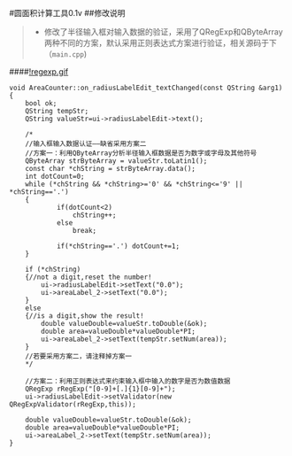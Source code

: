 #圆面积计算工具0.1v
##修改说明
>* 修改了半径输入框对输入数据的验证，采用了QRegExp和QByteArray两种不同的方案，默认采用正则表达式方案进行验证，相关源码于下（`main.cpp`)

####[!regexp.gif](https://git.oschina.net/gitjf/Qt5Examples/raw/master/Dialog/regexp.gif?dir=0&filepath=Dialog%2Fregexp.gif&oid=fe246033bdc4ecebccaa2c69d040f7e46211440f&sha=36b80535a160573547364fb727642fabcf040655)

```
void AreaCounter::on_radiusLabelEdit_textChanged(const QString &arg1)
{
    bool ok;
    QString tempStr;
    QString valueStr=ui->radiusLabelEdit->text();

    /*
    //输入框输入数据认证——缺省采用方案二
    //方案一：利用QByteArray分析半径输入框数据是否为数字或字母及其他符号
    QByteArray strByteArray = valueStr.toLatin1();
    const char *chString = strByteArray.data();
    int dotCount=0;
    while (*chString && *chString>='0' && *chString<='9' || *chString=='.')
    {
            if(dotCount<2)
                chString++;
            else
                break;

            if(*chString=='.') dotCount+=1;
    }

    if (*chString)
    {//not a digit,reset the number!
        ui->radiusLabelEdit->setText("0.0");
        ui->areaLabel_2->setText("0.0");
    }
    else
    {//is a digit,show the result!
        double valueDouble=valueStr.toDouble(&ok);
        double area=valueDouble*valueDouble*PI;
        ui->areaLabel_2->setText(tempStr.setNum(area));
    }
    //若要采用方案二，请注释掉方案一
    */

    //方案二：利用正则表达式来约束输入框中输入的数字是否为数值数据
    QRegExp rRegExp("[0-9]+[.]{1}[0-9]+");
    ui->radiusLabelEdit->setValidator(new QRegExpValidator(rRegExp,this));

    double valueDouble=valueStr.toDouble(&ok);
    double area=valueDouble*valueDouble*PI;
    ui->areaLabel_2->setText(tempStr.setNum(area));
}
```

